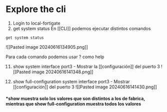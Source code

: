 
#  Explore  the cli 

1. Login to local-fortigate
2. get system status
	En [[CLI]] podemos ejecutar distintos comandos




```
get system status
```
![[Pasted image 20240616134905.png]]

Para cada comando podemos usar ? como help

11. show system interface port3 - Mostrar la [[configuración]] del puerto 3
	![[Pasted image 20240616141348.png]]


12. show full-configuration system interface port3 - Mostrar [[configuración]] del puerto 3
	![[Pasted image 20240616141430.png]]


#### *show muestra solo los valores que son distintos a los de fabrica, mientras que show full-configuration muestra todos los valores 

